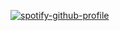 [![spotify-github-profile](https://spotify-github-profile.kittinanx.com/api/view?uid=31kwa6as4lpdyddwggwf7f5fwzua&cover_image=true&theme=default&show_offline=false&background_color=121212&interchange=false&bar_color=53b14f&bar_color_cover=false)](https://spotify-github-profile.kittinanx.com/api/view?uid=31kwa6as4lpdyddwggwf7f5fwzua&redirect=true)
